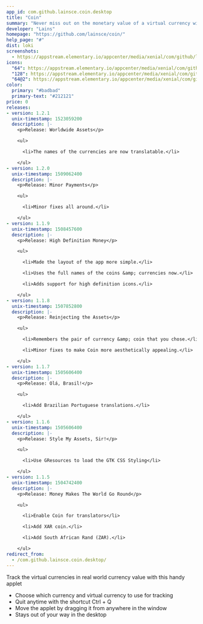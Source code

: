 ```yaml
---
app_id: com.github.lainsce.coin.desktop
title: "Coin"
summary: "Never miss out on the monetary value of a virtual currency with this handy applet"
developer: "Lains"
homepage: "https://github.com/lainsce/coin/"
help_page: "#"
dist: loki
screenshots:
  - https://appstream.elementary.io/appcenter/media/xenial/com/github/lainsce.coin.desktop/BF2CB016EE0E9C2D95146871FA789D3F/screenshots/image-1_orig.png
icons:
  "64": https://appstream.elementary.io/appcenter/media/xenial/com/github/lainsce.coin.desktop/BF2CB016EE0E9C2D95146871FA789D3F/icons/64x64/com.github.lainsce.coin_com.github.lainsce.coin.png
  "128": https://appstream.elementary.io/appcenter/media/xenial/com/github/lainsce.coin.desktop/BF2CB016EE0E9C2D95146871FA789D3F/icons/128x128/com.github.lainsce.coin_com.github.lainsce.coin.png
  "64@2": https://appstream.elementary.io/appcenter/media/xenial/com/github/lainsce.coin.desktop/BF2CB016EE0E9C2D95146871FA789D3F/icons/64x64@2/com.github.lainsce.coin_com.github.lainsce.coin.png
color:
  primary: "#badbad"
  primary-text: "#212121"
price: 0
releases:
- version: 1.2.1
  unix-timestamp: 1523059200
  description: |-
    <p>Release: Worldwide Assets</p>

    <ul>

      <li>The names of the currencies are now translatable.</li>

    </ul>
- version: 1.2.0
  unix-timestamp: 1509062400
  description: |-
    <p>Release: Minor Payments</p>

    <ul>

      <li>Minor fixes all around.</li>

    </ul>
- version: 1.1.9
  unix-timestamp: 1508457600
  description: |-
    <p>Release: High Definition Money</p>

    <ul>

      <li>Made the layout of the app more simple.</li>

      <li>Uses the full names of the coins &amp; currencies now.</li>

      <li>Adds support for high definition icons.</li>

    </ul>
- version: 1.1.8
  unix-timestamp: 1507852800
  description: |-
    <p>Release: Reinjecting the Assets</p>

    <ul>

      <li>Remembers the pair of currency &amp; coin that you chose.</li>

      <li>Minor fixes to make Coin more aesthetically appealing.</li>

    </ul>
- version: 1.1.7
  unix-timestamp: 1505606400
  description: |-
    <p>Release: Olá, Brasil!</p>

    <ul>

      <li>Add Brazilian Portuguese translations.</li>

    </ul>
- version: 1.1.6
  unix-timestamp: 1505606400
  description: |-
    <p>Release: Style My Assets, Sir!</p>

    <ul>

      <li>Use GResources to load the GTK CSS Styling</li>

    </ul>
- version: 1.1.5
  unix-timestamp: 1504742400
  description: |-
    <p>Release: Money Makes The World Go Round</p>

    <ul>

      <li>Enable Coin for translators</li>

      <li>Add XAR coin.</li>

      <li>Add South African Rand (ZAR).</li>

    </ul>
redirect_from:
  - /com.github.lainsce.coin.desktop/
---
```


<p>Track the virtual currencies in real world currency value with this handy applet</p>
<ul>
  <li>Choose which currency and virtual currency to use for tracking</li>
  <li>Quit anytime with the shortcut Ctrl + Q</li>
  <li>Move the applet by dragging it from anywhere in the window</li>
  <li>Stays out of your way in the desktop</li>
</ul>